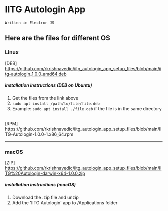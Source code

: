 # IITG Autologin App

`Written in Electron JS`

Here are the files for different OS
--------------------------------------------------------------------------------------------------------
### Linux
[DEB] https://github.com/rkrishnavedic/iitg_autologin_app_setup_files/blob/main/iitg-autologin_1.0.0_amd64.deb

##### installation instructions (DEB on Ubuntu)
1. Get the files from the link above
2. `sudo apt install /path/to/file/file.deb`
3. Example: `sudo apt install ./file.deb` if the file is in the same directory
  
<br/>
[RPM] https://github.com/rkrishnavedic/iitg_autologin_app_setup_files/blob/main/IITG-Autologin-1.0.0-1.x86_64.rpm

--------------------------------------------------------------------------------------------------------
### macOS
[ZIP] https://github.com/rkrishnavedic/iitg_autologin_app_setup_files/blob/main/IITG%20Autologin-darwin-x64-1.0.0.zip

##### installation instructions (macOS)
1. Download the .zip file and unzip
2. Add the 'IITG Autologin' app to /Applications folder
